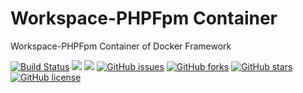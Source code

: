 # Workspace-PHPFpm Container
Workspace-PHPFpm Container of Docker Framework

[![Build Status](https://travis-ci.org/dockerframework/workspace-phpfpm.svg?branch=master)](https://travis-ci.org/dockerframework/workspace-phpfpm) [![](https://images.microbadger.com/badges/image/dockerframework/workspace-phpfpm:7.2-alpine3.8.svg)](https://microbadger.com/images/dockerframework/workspace-phpfpm:7.2-alpine3.8 "Layers") [![](https://images.microbadger.com/badges/version/dockerframework/workspace-phpfpm:7.2-alpine3.8.svg)](https://microbadger.com/images/dockerframework/workspace-phpfpm:7.2-alpine3.8 "Version") [![GitHub issues](https://img.shields.io/github/issues/dockerframework/workspace-phpfpm.svg)](https://github.com/dockerframework/workspace-phpfpm/issues) [![GitHub forks](https://img.shields.io/github/forks/dockerframework/workspace-phpfpm.svg)](https://github.com/dockerframework/workspace-phpfpm/network) [![GitHub stars](https://img.shields.io/github/stars/dockerframework/workspace-phpfpm.svg)](https://github.com/dockerframework/workspace-phpfpm/stargazers) [![GitHub license](https://img.shields.io/badge/license-MIT-blue.svg)](https://raw.githubusercontent.com/dockerframework/workspace-phpfpm/master/LICENSE)
